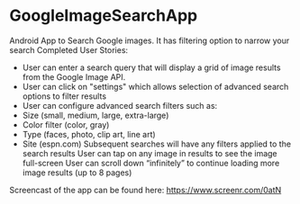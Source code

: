 # GoogleImageSearchApp
Android App to Search Google images. It has filtering option to narrow your search
Completed User Stories:
  * User can enter a search query that will display a grid of image results from the Google Image API.
  * User can click on "settings" which allows selection of advanced search options to filter results
  * User can configure advanced search filters such as:
  * Size (small, medium, large, extra-large)
  * Color filter (color, gray)
  * Type (faces, photo, clip art, line art)
  * Site (espn.com)
Subsequent searches will have any filters applied to the search results
User can tap on any image in results to see the image full-screen
User can scroll down “infinitely” to continue loading more image results (up to 8 pages)

Screencast of the app can be found here:
https://www.screenr.com/0atN
